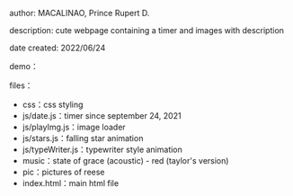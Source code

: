 author: MACALINAO, Prince Rupert D.

description: cute webpage containing a timer and images with description

date created: 2022/06/24 

demo：

files：   
* css：css styling      
* js/date.js：timer since september 24, 2021 
* js/playImg.js：image loader
* js/stars.js：falling star animation
* js/typeWriter.js：typewriter style animation
* music：state of grace (acoustic) - red (taylor's version)
* pic：pictures of reese
* index.html：main html file
